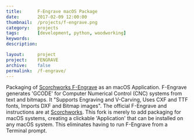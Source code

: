 ```yaml
---
title: 		F-Engrave macOS Package
date: 		2017-02-09 12:00:00
thumbnail: 	/projects/f-engrave.png
category: 	projects
tags: 		[development, python, woodworking]
keywords:
description:

layout: 	project
project: 	FENGRAVE
archive:	false
permalink: 	/f-engrave/
---
```

Packaging of [Scorchworks F-Engrave](http://www.scorchworks.com/Fengrave/fengrave.html) as an macOS Application. F-Engrave generates 'GCODE' for Computer Numerical Control (CNC) systems from text and bitmaps. It "Supports Engraving and V-Carving, Uses CXF and TTF fonts, Imports DXF and Bitmap images". The official F-Engrave and instructions are at [Scorchworks](http://www.scorchworks.com/Fengrave/fengrave.html). This fork is merely to add packaging for macOS systems, creating a clickable 'Application' that can be installed on any macOS system. This eliminates having to run F-Engrave from a Terminal prompt.

<script type="text/javascript">
    window.location = "https://github.com/stephenhouser/f-engrave";
</script>
